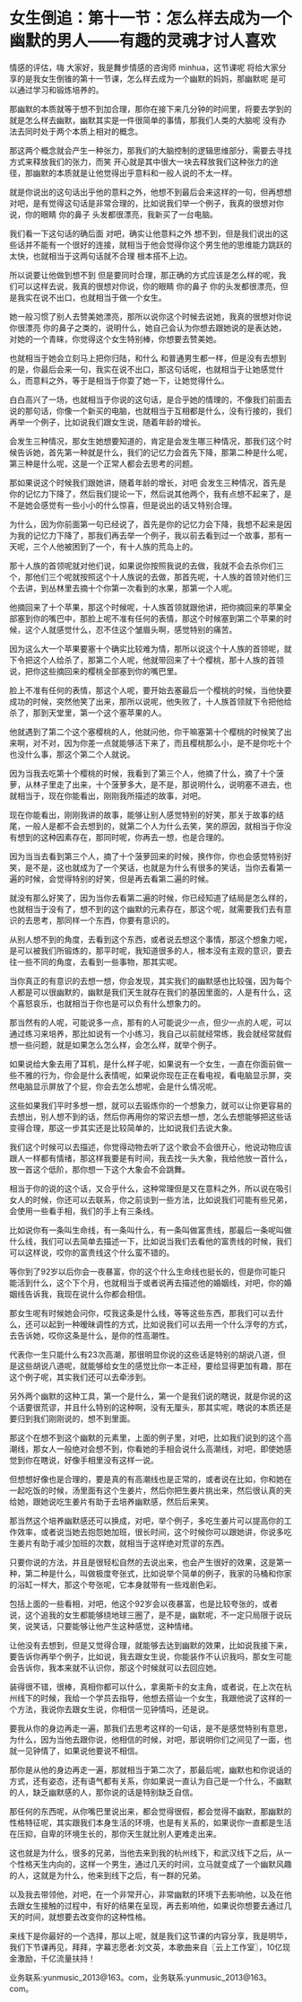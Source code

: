 # 女生倒追：第十一节：怎么样去成为一个幽默的男人——有趣的灵魂才讨人喜欢

情感的评估，嗨 大家好，我是舞步情感的咨询师 minhua，这节课呢 将给大家分享的是我女生倒锥的第十一节课，怎么样去成为一个幽默的妈妈，那幽默呢 是可以通过学习和锻炼培养的。

那幽默的本质就等于想不到加合理，那你在接下来几分钟的时间里，将要去学到的就是怎么样去幽默，幽默其实是一件很简单的事情，那我们人类的大脑呢 没有办法去同时处于两个本质上相对的概念。

那这两个概念就会产生一种张力，那我们的大脑控制的逻辑思维部分，需要去寻找方式来释放我们的张力，而笑 开心就是其中很大一块去释放我们这种张力的途径，那幽默的本质就是让他觉得出乎意料和一般人说的不太一样。

就是你说出的这句话出乎他的意料之外，他想不到最后会来这样的一句，但再想想 对吧，是有觉得这句话是非常合理的，比如说我们举一个例子，我真的很想对你说，你的眼睛 你的鼻子 头发都很漂亮，我新买了一台电脑。

我们看一下这句话的确后面 对吧，确实让他意料之外 想不到，但是我们说出的这些话并不能有一个很好的连接，就相当于他会觉得你这个男生他的思维能力跳跃的太快，也就相当于这两句话就不合理 根本搭不上边。

所以说要让他做到想不到 但是要同时合理，那正确的方式应该是怎么样的呢，我们可以这样去说，我真的很想对你说，你的眼睛 你的鼻子 你的头发都很漂亮，但是我实在说不出口，也就相当于做一个女生。

她一般习惯了别人去赞美她漂亮，那所以说你这个时候去说她，我真的很想对你说 你很漂亮 你的鼻子之类的，说明什么，她自己会认为你想去跟她说的是表达她，对她的一个青睐，你觉得这个女生特别棒，你想要去赞美她。

也就相当于她会立刻马上把你归陆，和什么 和普通男生都一样，但是没有去想到的是，你最后会来一句，我实在说不出口，那这句话呢，也就相当于让她感觉什么，而意料之外，等于是相当于你耍了她一下，让她觉得什么。

白白高兴了一场，也就相当于你说的这句话，是合乎她的情理的，不像我们前面去说的那句话，你像一个新买的电脑，也就相当于互相都是什么，没有行接的，我们再举一个例子，比如说我们跟女生说，随着年龄的增长。

会发生三种情况，那女生她想要知道的，肯定是会发生哪三种情况，那我们这个时候告诉她，首先第一种就是什么，我们的记忆力会首先下降，那第二种是什么呢，第三种是什么呢，这是一个正常人都会去思考的问题。

那如果说这个时候我们跟她讲，随着年龄的增长，对吧 会发生三种情况，首先是你的记忆力下降了，然后我们提论一下，然后说其他两个，我有点想不起来了，是不是她会感觉有一些小小的什么惊喜，但是说出的话又特别合理。

为什么，因为你前面第一句已经说了，首先是你的记忆力会下降，我想不起来是因为我的记忆力下降了，那我们再去举一个例子，我以前去看到过一个故事，那有一天呢，三个人他被困到了一个，有十人族的荒岛上的。

那十人族的首领呢就对他们说，如果说你按照我说的去做，我就不会去杀你们三个，那他们三个呢就按照这个十人族说的去做，那首先呢，十人族的首领对他们三个去讲，到丛林里去摘十个你第一次看到的水果，那第一个人呢。

他摘回来了十个苹果，那这个时候呢，十人族首领就跟他讲，把你摘回来的苹果全部塞到你的嘴巴中，那脸上呢不准有任何的表情，那这个时候塞到第二个苹果的时候，这个人就感觉什么，忍不住这个皱眉头啊，感觉特别的痛苦。

因为这么大一个苹果要塞十个确实比较难为情，那所以说这个十人族的首领呢，就下令把这个人给杀了，那第二个人呢，他就带回来了十个樱桃，那十人族的首领说，把你这些摘回来的樱桃全部塞到你的嘴巴里。

脸上不准有任何的表情，那这个人呢，要开始去塞最后一个樱桃的时候，当他快要成功的时候，突然他笑了出来，那所以说呢，他失败了，十人族首领就下令把他给杀了，那到天堂里，第一个这个塞苹果的人。

他就遇到了第二个这个塞樱桃的人，他就问他，你干嘛塞第十个樱桃的时候笑了出来啊，对不对，因为你差一点就能够活下来了，而且樱桃那么小，是不是你吃十个也没什么事，那这个第二个人就说。

因为当我去吃第十个樱桃的时候，我看到了第三个人，他摘了什么，摘了十个菠萝，从林子里走了出来，十个菠萝多大，是不是，那说明什么，说明塞不进去，也就相当于，现在你能看出，刚刚我所描述的故事，对吧。

现在你能看出，刚刚我讲的故事，能够让别人感觉特别的好笑，那关于故事的结尾，一般人是都不会去想到的，就第二个人为什么去笑，笑的原因，就相当于你没有想到的这种因素存在，那同时呢，你再去一想，也是合理的。

因为当当去看到第三个人，摘了十个菠萝回来的时候，换作你，你也会感觉特别好笑，是不是，这也就成为了一个笑话，也就是为什么有很多的笑话，当你去看第一遍的时候，会觉得特别的好笑，但是再去看第二遍的时候。

就没有那么好笑了，因为当你去看第二遍的时候，你已经知道了结局是怎么样的，也就相当于没有了，想不到的这个幽默的元素存在，那这个呢，就需要我们去有意识的去思考，那同样一个东西，你要有意识的。

从别人想不到的角度，去看到这个东西，或者说去想这个事情，那这个想象力呢，是可以被我们所锻炼的，那平时呢，我知道很多的人，根本没有主观的意识，要去往一些不同的角度，去看到一些事物，那其实呢。

当你真正的有意识的去想一想，你会发现，其实我们的幽默感也比较强，因为每个人都是可以很幽默的，幽默是我们天生就存在我们的基因里面的，人是有什么，这个喜怒哀乐，也就相当于你也是可以负有什么想象力的。

那当然有的人呢，可能说多一点，那有的人可能说少一点，但少一点的人呢，可以通过练习来培养，那比如说有一个小练习，我自己以前就经常练，我会就经常就假想一些问题，就是如果怎么怎么样，会怎么样，就举个例子。

如果说给大象去用了耳机，是什么样子呢，如果说有一个女生，一直在你面前做一些不雅的行为，你会是什么表情呢，如果说你现在正在看电视，看电脑显示屏，突然电脑显示屏放了个屁，你会去怎么想呢，会是什么情况呢。

这些如果我们平时多想一想，就可以去锻炼你的一个想象力，就可以让你更容易的去想出，别人想不到的话，然后你再用你的常识去想一想，怎么去想能够把这些话变得合理，那这一步其实还是比较简单的，比如说我们去说大象。

我们这个时候可以去描述，你觉得动物去听了这个歌会不会很开心，他说动物应该跟人一样都有情绪，那这样我要是有时间，我去找一头大象，我给他放一首什么，放一首这个低阶，那你想一下这个大象会不会跳舞。

相当于你的说的这个话，又合乎什么，这种常理但是又在意料之外，所以说在吸引女人的时候，你还可以去联系，你之前谈到一些方法，比如说我们可能有些兄弟，会使用一些看手相，我们的手上有三条线。

比如说你有一条叫生命线，有一条叫什么，有一条叫做富贵线，那最后一条呢叫做什么线，我们可以去简单去描述一下，比如说当我们去看他的富贵线的时候，我们可以这样说，哎你的富贵线这个什么蛮不错的。

等你到了92岁以后你会一夜暴富，你的这个什么生命线也挺长的，但是你可能只能活到什么，这个下个月，也就相当于或者说再去描述他的婚姻线，对吧，你的婚姻线告诉我，我现在说什么你都会相信。

那女生呢有时候她会问你，哎我这条是什么线，等等这些东西，那我们可以去什么，还可以起到一种暧昧调性的方式，比如说我们可以去用一个什么浮夸的方式，去告诉她，哎你这条是什么，是你的性高潮性。

代表你一生只能什么有23次高潮，那很明显你说的这些话是特别的胡说八道，但是这些胡说八道呢，就能够给女生的感觉比你一本正经，要给显得更加有趣，那在这个例子呢，其实我们还可以去牵涉到。

另外两个幽默的这种工具，第一个是什么，第一个是我们说的瞎说，就是你说的这个话要很荒谬，并且什么特别的这种啊，没有无厘头，那其实呢，瞎说的本质还是要归到我们刚刚说的，想不到里面。

那这个在想不到这个幽默的元素里，上面的例子里，对吧，比如我们说到的这个高潮线，那女人一般绝对会想不到，你看她的手相会说什么高潮线，对吧，即使她感觉到你在瞎说，好像手相里没有这样一说。

但想想好像也是合理的，要是真的有高潮线也是正常的，或者说在比如，你和她在一起吃饭的时候，汤里面有这个生姜片，然后你把生姜片挑出来，然后很认真的夹给她，跟她说吃生姜片有助于去培养幽默感，然后后来笑。

那当然这个培养幽默感还可以换成，对吧，举个例子，多吃生姜片可以提高你的工作效率，或者说当她去抱怨她加班，很长时间，这个时候你可以跟她讲，你说多吃生姜片有助于减少加班的次数，就相当于这样绝对荒谬的东西。

只要你说的方法，并且是很轻松自然的去说出来，也会产生很好的效果，这是第一种，第二种是什么，叫做极度夸张式，比如说举个简单的例子，我家的马桶和你家的浴缸一样大，那这个夸张呢，它本身就带有一些戏剧色彩。

包括上面的一些看相，对吧，他这个92岁会以夜暴富，也是比较夸张的，或者说，这个追我的女生都能够绕地球三圈了，是不是，幽默呢，不一定只局限于说玩笑，说笑话，只要能够让他产生这种感觉，这种情绪。

让他没有去想到，但是又觉得合理，就能够去达到幽默的效果，比如说我接下来，要告诉你再举个例子，比如说，我去跟女生说，你能装作不认识我吗，那女生可能会告诉你，我本来就不认识你，那这个时候就可以去回应她。

装得很不错，很棒，真相你都可以什么，拿奥斯卡的女主角，或者说，在上次在杭州线下的时候，我给一个学员去指导，他想去搭讪一个女生，我跟他说了这样的一个方法，我说你去跟女生说，你相信一见钟情吗，还是说。

要我从你的身边再走一遍，那我们去思考这样的一句话，是不是感觉特别有意思，为什么，因为当他去跟你说，他相信的时候，对吧，那说明你们之间见了一面，也就一见钟情了，如果说他要说不相信。

那你是从他的身边再走一遍，那就相当于第二次了，那最后呢，幽默也和你说话的方式，还有姿态，还有语气都有关系，你如果说一直认为自己是一个什么，不幽默的人，缺乏幽默感的人，那你说的话是特别缺乏自信。

那任何的东西呢，从你嘴巴里说出来，都会觉得很假，都会觉得不幽默，那幽默的性格特征呢，其实跟我们本身生活的环境，也是有关系的，如果说你一直都是生活在压抑，自卑的环境生长的，那你天生就比别人更难走出来。

这也就是为什么，很多的兄弟，当他去来到我的杭州线下，和武汉线下之后，从一个性格天生内向的，这样一个男生，通过几天的时间，立马就变成了一个幽默风趣的人，这就是为什么，他来到线下之后，有一群的兄弟。

以及我去带领他，对吧，在一个非常开心，非常幽默的环境下去影响他，以及在他去跟女生接触的过程中，有好的结果在呈现，再去影响他，如果说你想要去通过几天的时间，就想要去改变你的这种性格。

来线下是你最好的一个选择，那以上呢，就是我们这节课的内容分享，我是明华，我们下节课再见，拜拜，字幕志愿者:刘文英，本歌曲来自〖云上工作室〗，10亿现金激励，千亿流量扶持！

业务联系:yunmusic_2013@163。com，业务联系:yunmusic_2013@163。com。

